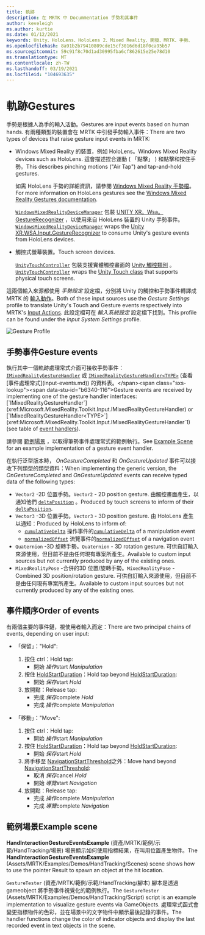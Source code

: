 ```yaml
---
title: 軌跡
description: 在 MRTK 中 Docummentation 手勢和其事件
author: keveleigh
ms.author: kurtie
ms.date: 01/12/2021
keywords: Unity、HoloLens、HoloLens 2、Mixed Reality、開發、MRTK、手勢、
ms.openlocfilehash: 8a91b2b79410809cde15cf3016d6d18f0ca95b57
ms.sourcegitcommit: 59c91f8c70d1ad30995fba6cf862615e25e78d10
ms.translationtype: MT
ms.contentlocale: zh-TW
ms.lasthandoff: 03/19/2021
ms.locfileid: "104693635"
---
```

# <a name="gestures"></a><span data-ttu-id="b6340-104">軌跡</span><span class="sxs-lookup"><span data-stu-id="b6340-104">Gestures</span></span>

<span data-ttu-id="b6340-105">手勢是根據人為手的輸入活動。</span><span class="sxs-lookup"><span data-stu-id="b6340-105">Gestures are input events based on human hands.</span></span> <span data-ttu-id="b6340-106">有兩種類型的裝置會在 MRTK 中引發手勢輸入事件：</span><span class="sxs-lookup"><span data-stu-id="b6340-106">There are two types of devices that raise gesture input events in MRTK:</span></span>

- <span data-ttu-id="b6340-107">Windows Mixed Reality 的裝置，例如 HoloLens。</span><span class="sxs-lookup"><span data-stu-id="b6340-107">Windows Mixed Reality devices such as HoloLens.</span></span> <span data-ttu-id="b6340-108">這會描述捏合運動 ( 「點擊」 ) 和點擊和按住手勢。</span><span class="sxs-lookup"><span data-stu-id="b6340-108">This describes pinching motions ("Air Tap") and tap-and-hold gestures.</span></span>

  <span data-ttu-id="b6340-109">如需 HoloLens 手勢的詳細資訊，請參閱 [Windows Mixed Reality 手勢檔](https://docs.microsoft.com/windows/mixed-reality/gestures)。</span><span class="sxs-lookup"><span data-stu-id="b6340-109">For more information on HoloLens gestures see the [Windows Mixed Reality Gestures documentation](https://docs.microsoft.com/windows/mixed-reality/gestures).</span></span>

  <span data-ttu-id="b6340-110">[`WindowsMixedRealityDeviceManager`](xref:Microsoft.MixedReality.Toolkit.WindowsMixedReality.Input.WindowsMixedRealityDeviceManager) 包裝 [UNITY XR。Wsa。GestureRecognizer](https://docs.unity3d.com/ScriptReference/XR.WSA.Input.GestureRecognizer.html) ，以使用來自 HoloLens 裝置的 Unity 手勢事件。</span><span class="sxs-lookup"><span data-stu-id="b6340-110">[`WindowsMixedRealityDeviceManager`](xref:Microsoft.MixedReality.Toolkit.WindowsMixedReality.Input.WindowsMixedRealityDeviceManager) wraps the [Unity XR.WSA.Input.GestureRecognizer](https://docs.unity3d.com/ScriptReference/XR.WSA.Input.GestureRecognizer.html) to consume Unity's gesture events from HoloLens devices.</span></span>

- <span data-ttu-id="b6340-111">觸控式螢幕裝置。</span><span class="sxs-lookup"><span data-stu-id="b6340-111">Touch screen devices.</span></span>

  <span data-ttu-id="b6340-112">[`UnityTouchController`](xref:Microsoft.MixedReality.Toolkit.Input.UnityInput) 包裝支援實體觸控畫面的 [Unity 觸控類別](https://docs.unity3d.com/ScriptReference/Touch.html) 。</span><span class="sxs-lookup"><span data-stu-id="b6340-112">[`UnityTouchController`](xref:Microsoft.MixedReality.Toolkit.Input.UnityInput) wraps the [Unity Touch class](https://docs.unity3d.com/ScriptReference/Touch.html) that supports physical touch screens.</span></span>

<span data-ttu-id="b6340-113">這兩個輸入來源都使用 _手勢設定_ 設定檔，分別將 Unity 的觸控和手勢事件轉譯成 MRTK 的 [輸入動作](input-actions.md)。</span><span class="sxs-lookup"><span data-stu-id="b6340-113">Both of these input sources use the _Gesture Settings_ profile to translate Unity's Touch and Gesture events respectively into MRTK's [Input Actions](input-actions.md).</span></span> <span data-ttu-id="b6340-114">此設定檔可在 _輸入系統設定_ 設定檔下找到。</span><span class="sxs-lookup"><span data-stu-id="b6340-114">This profile can be found under the _Input System Settings_ profile.</span></span>

<img src="../images/input/GestureProfile.png" alt="Gesture Profile" style="max-width:100%;">

## <a name="gesture-events"></a><span data-ttu-id="b6340-115">手勢事件</span><span class="sxs-lookup"><span data-stu-id="b6340-115">Gesture events</span></span>

<span data-ttu-id="b6340-116">執行其中一個軌跡處理常式介面可接收手勢事件： [`IMixedRealityGestureHandler`](xref:Microsoft.MixedReality.Toolkit.Input.IMixedRealityGestureHandler) 或 [`IMixedRealityGestureHandler<TYPE>`](xref:Microsoft.MixedReality.Toolkit.Input.IMixedRealityGestureHandler`1) (查看 [事件處理常式](input-events.md)) 的資料表。</span><span class="sxs-lookup"><span data-stu-id="b6340-116">Gesture events are received by implementing one of the gesture handler interfaces: [`IMixedRealityGestureHandler`](xref:Microsoft.MixedReality.Toolkit.Input.IMixedRealityGestureHandler) or [`IMixedRealityGestureHandler<TYPE>`](xref:Microsoft.MixedReality.Toolkit.Input.IMixedRealityGestureHandler`1) (see table of [event handlers](input-events.md)).</span></span>

<span data-ttu-id="b6340-117">請參閱 [範例場景](#example-scene) ，以取得筆勢事件處理常式的範例執行。</span><span class="sxs-lookup"><span data-stu-id="b6340-117">See [Example Scene](#example-scene) for an example implementation of a gesture event handler.</span></span>

<span data-ttu-id="b6340-118">在執行泛型版本時， *OnGestureCompleted* 和 *OnGestureUpdated* 事件可以接收下列類型的類型資料：</span><span class="sxs-lookup"><span data-stu-id="b6340-118">When implementing the generic version, the *OnGestureCompleted* and *OnGestureUpdated* events can receive typed data of the following types:</span></span>

- <span data-ttu-id="b6340-119">`Vector2` -2D 位置手勢。</span><span class="sxs-lookup"><span data-stu-id="b6340-119">`Vector2` - 2D position gesture.</span></span> <span data-ttu-id="b6340-120">由觸控畫面產生，以通知他們 [`deltaPosition`](https://docs.unity3d.com/ScriptReference/Touch-deltaPosition.html) 。</span><span class="sxs-lookup"><span data-stu-id="b6340-120">Produced by touch screens to inform of their [`deltaPosition`](https://docs.unity3d.com/ScriptReference/Touch-deltaPosition.html).</span></span>
- <span data-ttu-id="b6340-121">`Vector3` -3D 位置手勢。</span><span class="sxs-lookup"><span data-stu-id="b6340-121">`Vector3` - 3D position gesture.</span></span> <span data-ttu-id="b6340-122">由 HoloLens 產生以通知：</span><span class="sxs-lookup"><span data-stu-id="b6340-122">Produced by HoloLens to inform of:</span></span>
  - <span data-ttu-id="b6340-123">[`cumulativeDelta`](https://docs.unity3d.com/ScriptReference/XR.WSA.Input.ManipulationUpdatedEventArgs-cumulativeDelta.html) 操作事件的</span><span class="sxs-lookup"><span data-stu-id="b6340-123">[`cumulativeDelta`](https://docs.unity3d.com/ScriptReference/XR.WSA.Input.ManipulationUpdatedEventArgs-cumulativeDelta.html) of a manipulation event</span></span>
  - <span data-ttu-id="b6340-124">[`normalizedOffset`](https://docs.unity3d.com/ScriptReference/XR.WSA.Input.NavigationUpdatedEventArgs-normalizedOffset.html) 流覽事件的</span><span class="sxs-lookup"><span data-stu-id="b6340-124">[`normalizedOffset`](https://docs.unity3d.com/ScriptReference/XR.WSA.Input.NavigationUpdatedEventArgs-normalizedOffset.html) of a navigation event</span></span>
- <span data-ttu-id="b6340-125">`Quaternion` -3D 旋轉手勢。</span><span class="sxs-lookup"><span data-stu-id="b6340-125">`Quaternion` - 3D rotation gesture.</span></span> <span data-ttu-id="b6340-126">可供自訂輸入來源使用，但目前不是由任何現有專案所產生。</span><span class="sxs-lookup"><span data-stu-id="b6340-126">Available to custom input sources but not currently produced by any of the existing ones.</span></span>
- <span data-ttu-id="b6340-127">`MixedRealityPose` -合併的3D 位置/旋轉手勢。</span><span class="sxs-lookup"><span data-stu-id="b6340-127">`MixedRealityPose` - Combined 3D position/rotation gesture.</span></span> <span data-ttu-id="b6340-128">可供自訂輸入來源使用，但目前不是由任何現有專案所產生。</span><span class="sxs-lookup"><span data-stu-id="b6340-128">Available to custom input sources but not currently produced by any of the existing ones.</span></span>

## <a name="order-of-events"></a><span data-ttu-id="b6340-129">事件順序</span><span class="sxs-lookup"><span data-stu-id="b6340-129">Order of events</span></span>

<span data-ttu-id="b6340-130">有兩個主要的事件鏈，視使用者輸入而定：</span><span class="sxs-lookup"><span data-stu-id="b6340-130">There are two principal chains of events, depending on user input:</span></span>

- <span data-ttu-id="b6340-131">「保留」：</span><span class="sxs-lookup"><span data-stu-id="b6340-131">"Hold":</span></span>
    1. <span data-ttu-id="b6340-132">按住 ctrl：</span><span class="sxs-lookup"><span data-stu-id="b6340-132">Hold tap:</span></span>
        - <span data-ttu-id="b6340-133">開始 _操作_</span><span class="sxs-lookup"><span data-stu-id="b6340-133">start _Manipulation_</span></span>
    1. <span data-ttu-id="b6340-134">按住 [HoldStartDuration](xref:Microsoft.MixedReality.Toolkit.Input.MixedRealityInputSimulationProfile.HoldStartDuration)：</span><span class="sxs-lookup"><span data-stu-id="b6340-134">Hold tap beyond [HoldStartDuration](xref:Microsoft.MixedReality.Toolkit.Input.MixedRealityInputSimulationProfile.HoldStartDuration):</span></span>
        - <span data-ttu-id="b6340-135">開始 _保存_</span><span class="sxs-lookup"><span data-stu-id="b6340-135">start _Hold_</span></span>
    1. <span data-ttu-id="b6340-136">放開點：</span><span class="sxs-lookup"><span data-stu-id="b6340-136">Release tap:</span></span>
        - <span data-ttu-id="b6340-137">完成 _保存_</span><span class="sxs-lookup"><span data-stu-id="b6340-137">complete _Hold_</span></span>
        - <span data-ttu-id="b6340-138">完成 _操作_</span><span class="sxs-lookup"><span data-stu-id="b6340-138">complete _Manipulation_</span></span>

- <span data-ttu-id="b6340-139">「移動」：</span><span class="sxs-lookup"><span data-stu-id="b6340-139">"Move":</span></span>
    1. <span data-ttu-id="b6340-140">按住 ctrl：</span><span class="sxs-lookup"><span data-stu-id="b6340-140">Hold tap:</span></span>
        - <span data-ttu-id="b6340-141">開始 _操作_</span><span class="sxs-lookup"><span data-stu-id="b6340-141">start _Manipulation_</span></span>
    1. <span data-ttu-id="b6340-142">按住 [HoldStartDuration](xref:Microsoft.MixedReality.Toolkit.Input.MixedRealityInputSimulationProfile.HoldStartDuration)：</span><span class="sxs-lookup"><span data-stu-id="b6340-142">Hold tap beyond [HoldStartDuration](xref:Microsoft.MixedReality.Toolkit.Input.MixedRealityInputSimulationProfile.HoldStartDuration):</span></span>
        - <span data-ttu-id="b6340-143">開始 _保存_</span><span class="sxs-lookup"><span data-stu-id="b6340-143">start _Hold_</span></span>
    1. <span data-ttu-id="b6340-144">將手移至 [NavigationStartThreshold](xref:Microsoft.MixedReality.Toolkit.Input.MixedRealityInputSimulationProfile.NavigationStartThreshold)之外：</span><span class="sxs-lookup"><span data-stu-id="b6340-144">Move hand beyond [NavigationStartThreshold](xref:Microsoft.MixedReality.Toolkit.Input.MixedRealityInputSimulationProfile.NavigationStartThreshold):</span></span>
        - <span data-ttu-id="b6340-145">取消 _保存_</span><span class="sxs-lookup"><span data-stu-id="b6340-145">cancel _Hold_</span></span>
        - <span data-ttu-id="b6340-146">開始 _導覽_</span><span class="sxs-lookup"><span data-stu-id="b6340-146">start _Navigation_</span></span>
    1. <span data-ttu-id="b6340-147">放開點：</span><span class="sxs-lookup"><span data-stu-id="b6340-147">Release tap:</span></span>
        - <span data-ttu-id="b6340-148">完成 _操作_</span><span class="sxs-lookup"><span data-stu-id="b6340-148">complete _Manipulation_</span></span>
        - <span data-ttu-id="b6340-149">完成 _導覽_</span><span class="sxs-lookup"><span data-stu-id="b6340-149">complete _Navigation_</span></span>

## <a name="example-scene"></a><span data-ttu-id="b6340-150">範例場景</span><span class="sxs-lookup"><span data-stu-id="b6340-150">Example scene</span></span>

<span data-ttu-id="b6340-151">**HandInteractionGestureEventsExample** (資產/MRTK/範例/示範/HandTracking/場景) 場景顯示如何使用指標結果，在叫用位置產生物件。</span><span class="sxs-lookup"><span data-stu-id="b6340-151">The **HandInteractionGestureEventsExample** (Assets/MRTK/Examples/Demos/HandTracking/Scenes) scene shows how to use the pointer Result to spawn an object at the hit location.</span></span>

<span data-ttu-id="b6340-152">`GestureTester` (資產/MRTK/範例/示範/HandTracking/腳本) 腳本是透過 gameobject 將手勢事件視覺化的範例執行。</span><span class="sxs-lookup"><span data-stu-id="b6340-152">The `GestureTester` (Assets/MRTK/Examples/Demos/HandTracking/Script) script is an example implementation to visualize gesture events via GameObjects.</span></span> <span data-ttu-id="b6340-153">處理常式函式會變更指標物件的色彩，並在場景中的文字物件中顯示最後記錄的事件。</span><span class="sxs-lookup"><span data-stu-id="b6340-153">The handler functions change the color of indicator objects and display the last recorded event in text objects in the scene.</span></span>
